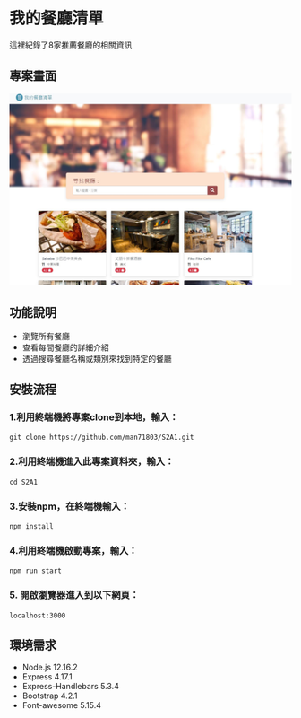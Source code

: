 # 我的餐廳清單
這裡紀錄了8家推薦餐廳的相關資訊
## 專案畫面
![image](https://github.com/man71803/S2A1/blob/main/public/image/S2A1.JPG)
## 功能說明
* 瀏覽所有餐廳
* 查看每間餐廳的詳細介紹
* 透過搜尋餐廳名稱或類別來找到特定的餐廳
## 安裝流程
### 1.利用終端機將專案clone到本地，輸入：
    git clone https://github.com/man71803/S2A1.git
### 2.利用終端機進入此專案資料夾，輸入：
    cd S2A1
### 3.安裝npm，在終端機輸入：
    npm install
### 4.利用終端機啟動專案，輸入：
    npm run start
### 5. 開啟瀏覽器進入到以下網頁：
    localhost:3000
## 環境需求
* Node.js 12.16.2
* Express 4.17.1
* Express-Handlebars 5.3.4
* Bootstrap 4.2.1
* Font-awesome 5.15.4

